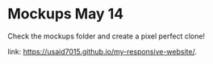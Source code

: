 # Mockups May 14

Check the mockups folder and create a pixel perfect clone!

link: https://usaid7015.github.io/my-responsive-website/.
